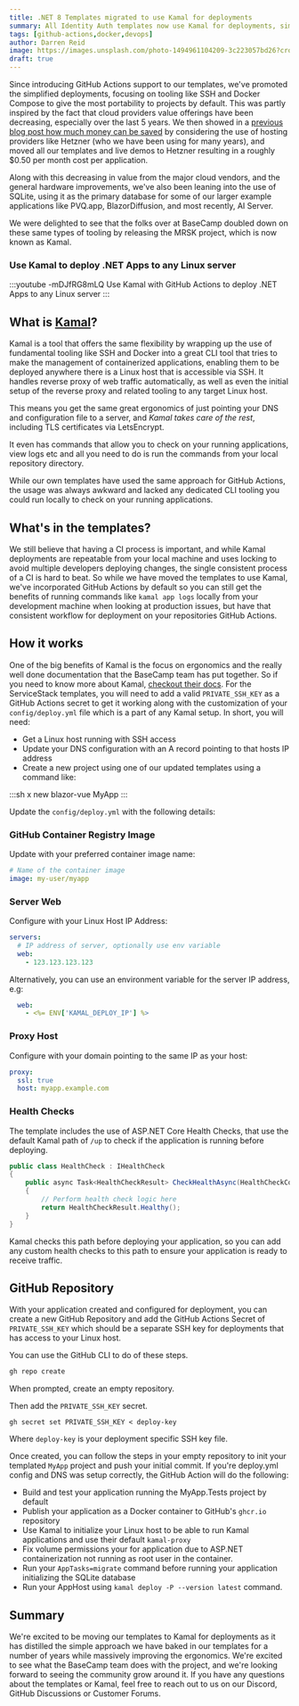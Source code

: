 ```yaml
---
title: .NET 8 Templates migrated to use Kamal for deployments
summary: All Identity Auth templates now use Kamal for deployments, simplifying the process of deploying .NET Apps to any Linux server.
tags: [github-actions,docker,devops]
author: Darren Reid
image: https://images.unsplash.com/photo-1494961104209-3c223057bd26?crop=entropy&fit=crop&h=1000&w=2000
draft: true
---
```


Since introducing GitHub Actions support to our templates, we've promoted the simplified deployments, focusing on tooling like SSH and Docker Compose to give the most portability to projects by default. This was partly inspired by the fact that cloud providers value offerings have been decreasing, especially over the last 5 years. We then showed in a [previous blog post how much money can be saved](/posts/hetzner-cloud) by considering the use of hosting providers like Hetzner (who we have been using for many years), and moved all our templates and live demos to Hetzner resulting in a roughly $0.50 per month cost per application.

Along with this decreasing in value from the major cloud vendors, and the general hardware improvements, we've also been leaning into the use of SQLite, using it as the primary database for some of our larger example applications like PVQ.app, BlazorDiffusion, and most recently, AI Server.

We were delighted to see that the folks over at BaseCamp doubled down on these same types of tooling by releasing the MRSK project, which is now known as Kamal.

### Use Kamal to deploy .NET Apps to any Linux server

:::youtube -mDJfRG8mLQ
Use Kamal with GitHub Actions to deploy .NET Apps to any Linux server
:::

## What is [Kamal](https://kamal-deploy.org/)?

Kamal is a tool that offers the same flexibility by wrapping up the use of fundamental tooling like SSH and Docker into a great CLI tool that tries to make the management of containerized applications, enabling them to be deployed anywhere there is a Linux host that is accessible via SSH. It handles reverse proxy of web traffic automatically, as well as even the initial setup of the reverse proxy and related tooling to any target Linux host. 

This means you get the same great ergonomics of just pointing your DNS and configuration file to a server, and *Kamal takes care of the rest*, including TLS certificates via LetsEncrypt.

It even has commands that allow you to check on your running applications, view logs etc and all you need to do is run the commands from your local repository directory.

While our own templates have used the same approach for GitHub Actions, the usage was always awkward and lacked any dedicated CLI tooling you could run locally to check on your running applications.

## What's in the templates?

We still believe that having a CI process is important, and while Kamal deployments are repeatable from your local machine and uses locking to avoid multiple developers deploying changes, the single consistent process of a CI is hard to beat. So while we have moved the templates to use Kamal, we've incorporated GitHub Actions by default so you can still get the benefits of running commands like `kamal app logs` locally from your development machine when looking at production issues, but have that consistent workflow for deployment on your repositories GitHub Actions.

## How it works

One of the big benefits of Kamal is the focus on ergonomics and the really well done documentation that the BaseCamp team has put together. So if you need to know more about Kamal, [checkout their docs](https://kamal-deploy.org/docs/). For the ServiceStack templates, you will need to add a valid `PRIVATE_SSH_KEY` as a GitHub Actions secret to get it working along with the customization of your `config/deploy.yml` file which is a part of any Kamal setup. In short, you will need:

- Get a Linux host running with SSH access
- Update your DNS configuration with an A record pointing to that hosts IP address
- Create a new project using one of our updated templates using a command like:

:::sh
x new blazor-vue MyApp
:::

Update the `config/deploy.yml` with the following details:

### GitHub Container Registry Image

Update with your preferred container image name:

```yml
# Name of the container image
image: my-user/myapp
```

### Server Web

Configure with your Linux Host IP Address:

```yml
servers:
  # IP address of server, optionally use env variable
  web:
    - 123.123.123.123
```

Alternatively, you can use an environment variable for the server IP address, e.g:

```yml
  web:
    - <%= ENV['KAMAL_DEPLOY_IP'] %>
```

### Proxy Host

Configure with your domain pointing to the same IP as your host:

```yml
proxy:
  ssl: true
  host: myapp.example.com
```

### Health Checks

The template includes the use of ASP.NET Core Health Checks, that use the default Kamal path of `/up` to check if the application is running before deploying.

```csharp
public class HealthCheck : IHealthCheck
{
    public async Task<HealthCheckResult> CheckHealthAsync(HealthCheckContext context, CancellationToken token = default)
    {
        // Perform health check logic here
        return HealthCheckResult.Healthy();
    }
}
```

Kamal checks this path before deploying your application, so you can add any custom health checks to this path to ensure your application is ready to receive traffic.

## GitHub Repository

With your application created and configured for deployment, you can create a new GitHub Repository and add the GitHub Actions Secret of `PRIVATE_SSH_KEY` which should be a separate SSH key for deployments that has access to your Linux host.

You can use the GitHub CLI to do of these steps.

```bash
gh repo create
```

When prompted, create an empty repository.

Then add the `PRIVATE_SSH_KEY` secret.

```
gh secret set PRIVATE_SSH_KEY < deploy-key
```

Where `deploy-key` is your deployment specific SSH key file.

Once created, you can follow the steps in your empty repository to init your templated `MyApp` project and push your initial commit. If you're deploy.yml config and DNS was setup correctly, the GitHub Action will do the following:

- Build and test your application running the MyApp.Tests project by default
- Publish your application as a Docker container to GitHub's `ghcr.io` repository
- Use Kamal to initialize your Linux host to be able to run Kamal applications and use their default `kamal-proxy`
- Fix volume permissions your for application due to ASP.NET containerization not running as root user in the container.
- Run your `AppTasks=migrate` command before running your application initializing the SQLite database
- Run your AppHost using `kamal deploy -P --version latest` command.

## Summary

We're excited to be moving our templates to Kamal for deployments as it has distilled the simple approach we have baked in our templates for a number of years while massively improving the ergonomics. We're excited to see what the BaseCamp team does with the project, and we're looking forward to seeing the community grow around it. If you have any questions about the templates or Kamal, feel free to reach out to us on our Discord, GitHub Discussions or Customer Forums.